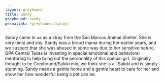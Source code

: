 ```yaml
---
layout: greyhound
title: Sandy
greyhound: sandy
permalink: /greyhounds/sandy/
---
```


Sandy came to us as a stray from the San Marcos Animal Shelter. She is very timid and shy. Sandy was a brood mama during
her earlier years, and we suspect that she was abused in some way due to her sensitive nature. GPA Central Texas is
investing in special emotional and behavioral mentoring to help bring out the personality of this special girl.
Originally thought to be Greyhound/Saluki mix, we think she is all Saluki and is simply stunning. Sandy needs a gentle
home and a gentle heart to care for her and show her how wonderful being a pet can be.
